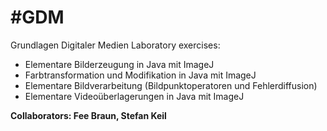 #GDM
===

Grundlagen Digitaler Medien Laboratory exercises:

- Elementare Bilderzeugung in Java mit ImageJ
- Farbtransformation und Modifikation in Java mit ImageJ
- Elementare Bildverarbeitung (Bildpunktoperatoren und Fehlerdiffusion)
- Elementare Videoüberlagerungen in Java mit ImageJ

**Collaborators: Fee Braun, Stefan Keil**